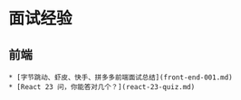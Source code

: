 # 面试经验

## 前端
    * [字节跳动、虾皮、快手、拼多多前端面试总结](front-end-001.md)
    * [React 23 问，你能答对几个？](react-23-quiz.md)